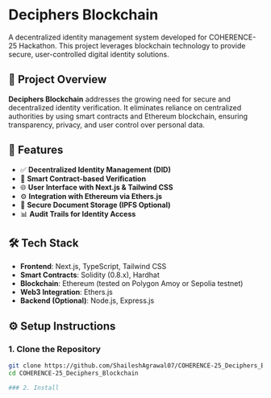 # Deciphers Blockchain

A decentralized identity management system developed for COHERENCE-25 Hackathon. This project leverages blockchain technology to provide secure, user-controlled digital identity solutions.

## 🚀 Project Overview

**Deciphers Blockchain** addresses the growing need for secure and decentralized identity verification. It eliminates reliance on centralized authorities by using smart contracts and Ethereum blockchain, ensuring transparency, privacy, and user control over personal data.

## 🧩 Features

- ✅ **Decentralized Identity Management (DID)**
- 🔐 **Smart Contract-based Verification**
- 🌐 **User Interface with Next.js & Tailwind CSS**
- ⚙️ **Integration with Ethereum via Ethers.js**
- 📄 **Secure Document Storage (IPFS Optional)**
- 📊 **Audit Trails for Identity Access**

## 🛠 Tech Stack

- **Frontend**: Next.js, TypeScript, Tailwind CSS
- **Smart Contracts**: Solidity (0.8.x), Hardhat
- **Blockchain**: Ethereum (tested on Polygon Amoy or Sepolia testnet)
- **Web3 Integration**: Ethers.js
- **Backend (Optional)**: Node.js, Express.js


## ⚙️ Setup Instructions

### 1. Clone the Repository

```bash
git clone https://github.com/ShaileshAgrawal07/COHERENCE-25_Deciphers_Blockchain.git
cd COHERENCE-25_Deciphers_Blockchain

### 2. Install 
